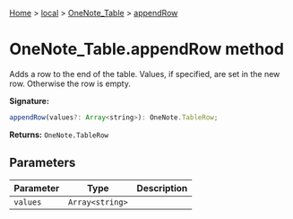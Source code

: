 [Home](./index) &gt; [local](local.md) &gt; [OneNote\_Table](local.onenote_table.md) &gt; [appendRow](local.onenote_table.appendrow.md)

# OneNote\_Table.appendRow method

Adds a row to the end of the table. Values, if specified, are set in the new row. Otherwise the row is empty.

**Signature:**
```javascript
appendRow(values?: Array<string>): OneNote.TableRow;
```
**Returns:** `OneNote.TableRow`

## Parameters

|  Parameter | Type | Description |
|  --- | --- | --- |
|  `values` | `Array<string>` |  |

